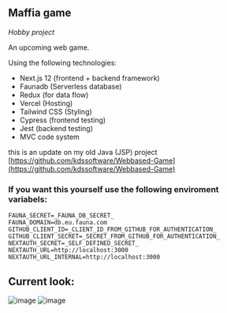 ## Maffia game 

_Hobby project_

An upcoming web game.

Using the following technologies:
- Next.js 12 (frontend + backend framework)
- Faunadb (Serverless database)
- Redux (for data flow)
- Vercel (Hosting)
- Tailwind CSS (Styling)
- Cypress (frontend testing)
- Jest (backend testing)
- MVC code system

this is an update on my old Java (JSP) project [https://github.com/kdssoftware/Webbased-Game](https://github.com/kdssoftware/Webbased-Game)

### If you want this yourself use the following enviroment variabels:
```
FAUNA_SECRET=_FAUNA_DB_SECRET_
FAUNA_DOMAIN=db.eu.fauna.com
GITHUB_CLIENT_ID=_CLIENT_ID_FROM_GITHUB_FOR_AUTHENTICATION_
GITHUB_CLIENT_SECRET=_SECRET_FROM_GITHUB_FOR_AUTHENTICATION_
NEXTAUTH_SECRET=_SELF_DEFINED_SECRET_
NEXTAUTH_URL=http://localhost:3000
NEXTAUTH_URL_INTERNAL=http://localhost:3000
```

## Current look: 
![image](https://user-images.githubusercontent.com/10829524/158248477-e9ab585a-eff5-4cfc-9a10-5dce39e02ff7.png)
![image](https://user-images.githubusercontent.com/10829524/158248512-86744da9-903f-420a-bfca-8496f9441cfd.png)
